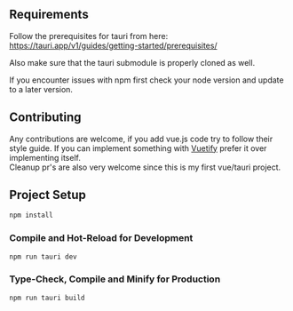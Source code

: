 ## Requirements

Follow the prerequisites for tauri from here:
https://tauri.app/v1/guides/getting-started/prerequisites/

Also make sure that the tauri submodule is properly cloned as well.

If you encounter issues with npm first check your node version and update  
to a later version.

## Contributing

Any contributions are welcome, if you add vue.js code try to follow their style guide.
If you can implement something with [Vuetify](https://vuetifyjs.com/en/) prefer it over  
implementing itself.  
Cleanup pr's are also very welcome since this is my first vue/tauri project.

## Project Setup

```sh
npm install
```

### Compile and Hot-Reload for Development

```sh
npm run tauri dev
```

### Type-Check, Compile and Minify for Production

```sh
npm run tauri build
```
